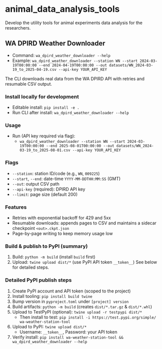 # animal_data_analysis_tools
Develop the utility tools for animal experiments data analysis for the researchers.

## WA DPIRD Weather Downloader
- Command: `wa_dpird_weather_downloader --help`
- Example: `wa_dpird_weather_downloader --station WN --start 2024-03-19T00:00:00 --end 2024-04-19T00:00:00 --out datasets/WN_2024-03-19_to_2025-04-19.csv --api-key YOUR_API_KEY`

The CLI downloads real data from the WA DPIRD API with retries and resumable CSV output.

### Install locally for development
- Editable install: `pip install -e .`
- Run CLI after install: `wa_dpird_weather_downloader --help`

### Usage
- Run (API key required via flag):
  - `wa_dpird_weather_downloader --station WN --start 2024-03-19T00:00:00 --end 2025-08-01T00:00:00 --out datasets/WN_2024-03-19_to_2025-08-01.csv --api-key YOUR_API_KEY`

### Flags
- `--station`: station ID/code (e.g., `WN`, `009225`)
- `--start`, `--end`: date-time `YYYY-MM-DDTHH:MM:SS` (GMT)
- `--out`: output CSV path
- `--api-key` (required): DPIRD API key
- `--limit`: page size (default 200)

### Features
- Retries with exponential backoff for 429 and 5xx
- Resumable downloads: appends pages to CSV and maintains a sidecar checkpoint `<out>.ckpt.json`
- Page-by-page writing to keep memory usage low

### Build & publish to PyPI (summary)
1) Build: `python -m build` (install `build` first)
2) Upload: `twine upload dist/*` (use PyPI API token `__token__`)
See below for detailed steps.

### Detailed PyPI publish steps
1. Create PyPI account and API token (scoped to the project)
2. Install tooling: `pip install build twine`
3. Bump version in `pyproject.toml` under `[project] version`
4. Build artifacts: `python -m build` (creates `dist/*.tar.gz` & `dist/*.whl`)
5. Upload to TestPyPI (optional): `twine upload -r testpypi dist/*`
   - Then install to test: `pip install -i https://test.pypi.org/simple/ wa-weather-station-tool`
6. Upload to PyPI: `twine upload dist/*`
   - Username: `__token__`, Password: your API token
7. Verify install: `pip install wa-weather-station-tool && wa_dpird_weather_downloader --help`
